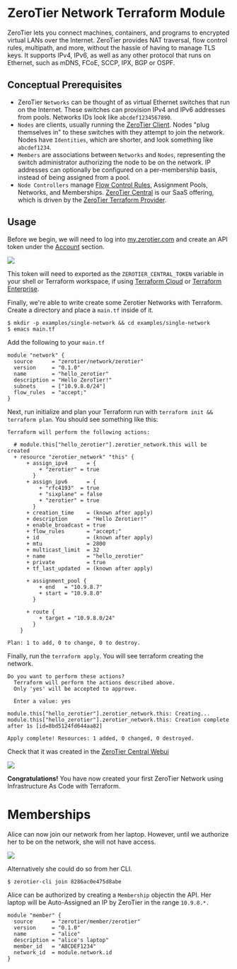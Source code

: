 # ZeroTier Network Terraform Module

ZeroTier lets you connect machines, containers, and programs to
encrypted virtual LANs over the Internet. ZeroTier provides NAT
traversal, flow control rules, multipath, and more, without the hassle
of having to manage TLS keys. It supports IPv4, IPv6, as well as any
other protocol that runs on Ethernet, such as mDNS, FCoE, SCCP, IPX,
BGP or OSPF.

## Conceptual Prerequisites

- ZeroTier `Networks` can be thought of as virtual Ethernet switches that run
  on the Internet. These switches can provision IPv4 and IPv6
  addresses from pools. Networks IDs look like `abcdef1234567890`.
- `Nodes` are clients, usually running the
  [ZeroTier Client](https://www.zerotier.com/download/). Nodes "plug
  themselves in" to these switches with they attempt to join the
  network. Nodes have `Identities`, which  are shorter, and look
  something like `abcdef1234`.
- `Members` are associations between `Networks` and `Nodes`,
  representing the switch administrator authorizing the node to be on
  the network. IP addresses can optionally be configured on a
  per-membership basis, instead of being assigned from a pool.
- `Node Controllers` manage
  [Flow Control Rules](https://www.zerotier.com/manual/#3), Assignment
  Pools, Networks, and Memberships. [ZeroTier Central](https://my.zerotier.com) is our SaaS
  offering, which is driven by the
  [ZeroTier Terraform Provider](https://registry.terraform.io/providers/zerotier/zerotier/latest).
  
## Usage

Before we begin, we will need to log into [my.zerotier.com](https://my.zerotier.com) and create an API
token under the [Account](https://my.zerotier.com/account) section.

![](https://i.imgur.com/h28WRpz.png)

This token will need to exported as the `ZEROTIER_CENTRAL_TOKEN` variable in your shell or
Terraform workspace, if using
[Terraform Cloud](https://app.terraform.io/) or
[Terraform Enterprise](https://www.terraform.io/docs/enterprise/index.html).

Finally, we're able to write create some Zerotier Networks with
Terraform. Create a directory and place a `main.tf` inside of it.

```
$ mkdir -p examples/single-network && cd examples/single-network
$ emacs main.tf
```

Add the following to your `main.tf`

```hcl
module "network" {
  source      = "zerotier/network/zerotier"
  version     = "0.1.0"
  name        = "hello_zerotier"
  description = "Hello ZeroTier!"
  subnets     = ["10.9.8.0/24"]
  flow_rules  = "accept;"
}
```

Next, run initialize and plan your Terraform run with `terraform init && terraform plan`.
You should see something like this:

```
Terraform will perform the following actions:

  # module.this["hello_zerotier"].zerotier_network.this will be created
  + resource "zerotier_network" "this" {
      + assign_ipv4      = {
          + "zerotier" = true
        }
      + assign_ipv6      = {
          + "rfc4193"  = true
          + "sixplane" = false
          + "zerotier" = true
        }
      + creation_time    = (known after apply)
      + description      = "Hello Zerotier!"
      + enable_broadcast = true
      + flow_rules       = "accept;"
      + id               = (known after apply)
      + mtu              = 2800
      + multicast_limit  = 32
      + name             = "hello_zerotier"
      + private          = true
      + tf_last_updated  = (known after apply)

      + assignment_pool {
          + end   = "10.9.8.7"
          + start = "10.9.8.0"
        }

      + route {
          + target = "10.9.8.0/24"
        }
    }

Plan: 1 to add, 0 to change, 0 to destroy.
```

Finally, run the `terraform apply`. You will see terraform creating the
network.

```
Do you want to perform these actions?
  Terraform will perform the actions described above.
  Only 'yes' will be accepted to approve.

  Enter a value: yes

module.this["hello_zerotier"].zerotier_network.this: Creating...
module.this["hello_zerotier"].zerotier_network.this: Creation complete after 1s [id=8bd5124fd644aa82]

Apply complete! Resources: 1 added, 0 changed, 0 destroyed.
```

Check that it was created in the [ZeroTier Central Webui](my.zerotier.com)  

![](https://i.imgur.com/V5N04ew.png)

**Congratulations!** You have now created your first ZeroTier Network
using Infrastructure As Code with Terraform.

# Memberships

Alice can now join our network from her laptop. However, until we
authorize her to be on the network, she will not have access.

![](https://i.imgur.com/f8RXO0b.png)

Alternatively she could do so from her CLI.

```
$ zerotier-cli join 8286ac0e475d8abe
```

Alice can be authorized by creating a `Membership` objectin the
API. Her laptop will be Auto-Assigned an IP by ZeroTier in the range
`10.9.8.*.`

```hcl
module "member" {
  source      = "zerotier/member/zerotier"
  version     = "0.1.0"
  name        = "alice"
  description = "alice's laptop"
  member_id   = "ABCDEF1234"
  network_id  = module.network.id
}
```


